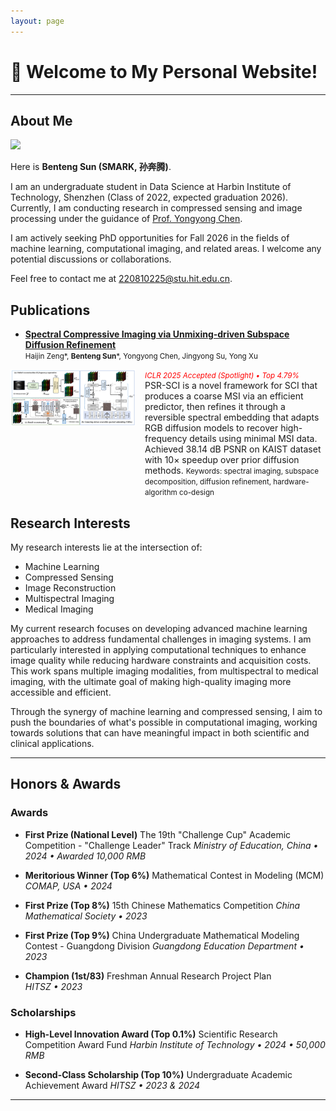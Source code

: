 ```yaml
---
layout: page
---
```


# 👋 Welcome to My Personal Website!
---

## About Me

<img src="assets\images\fav.jpg" class="floatpic">

Here is **Benteng Sun (SMARK, 孙奔腾)**.<br>

I am an undergraduate student in Data Science at Harbin Institute of Technology, Shenzhen (Class of 2022, expected graduation 2026). Currently, I am conducting research in compressed sensing and image processing under the guidance of [Prof. Yongyong Chen](https://scholar.google.com/citations?user=ny2mn-cAAAAJ). 

I am actively seeking PhD opportunities for Fall 2026 in the fields of machine learning, computational imaging, and related areas. I welcome any potential discussions or collaborations.

Feel free to contact me at 220810225@stu.hit.edu.cn.

## Publications

- **[Spectral Compressive Imaging via Unmixing-driven Subspace Diffusion Refinement](assets/doc/9358_Spectral_Compressive_Imag.pdf)**  
      <small>Haijin Zeng\*, **Benteng Sun**\*, Yongyong Chen, Jingyong Su, Yong Xu</small><br>
<div style="display: flex; align-items: flex-start;">
  <img src="assets\images\PSR-SCI_pipeline_1.jpg" alt="PSR-SCI Pipeline" style="width: 200px; margin-right: 15px;">
  <div>
      <small><em><span style="color:red">ICLR 2025 Accepted (Spotlight) •  Top 4.79%</span></em></small><br>
      PSR-SCI is a novel framework for SCI that produces a coarse MSI via an efficient predictor, then refines it through a reversible spectral embedding that adapts RGB diffusion models to recover high-frequency details using minimal MSI data. Achieved 38.14 dB PSNR on KAIST dataset with 10× speedup over prior diffusion methods.  
      <small>Keywords: spectral imaging, subspace decomposition, diffusion refinement, hardware-algorithm co-design</small>
  </div>
</div>



## Research Interests

My research interests lie at the intersection of:
- Machine Learning
- Compressed Sensing
- Image Reconstruction
- Multispectral Imaging
- Medical Imaging

My current research focuses on developing advanced machine learning approaches to address fundamental challenges in imaging systems. I am particularly interested in applying computational techniques to enhance image quality while reducing hardware constraints and acquisition costs. This work spans multiple imaging modalities, from multispectral to medical imaging, with the ultimate goal of making high-quality imaging more accessible and efficient.

Through the synergy of machine learning and compressed sensing, I aim to push the boundaries of what's possible in computational imaging, working towards solutions that can have meaningful impact in both scientific and clinical applications.


---



## Honors & Awards

### Awards

* **First Prize (National Level)** The 19th "Challenge Cup" Academic Competition - "Challenge Leader" Track *Ministry of Education, China • 2024 • Awarded 10,000 RMB*

* **Meritorious Winner (Top 6%)** Mathematical Contest in Modeling (MCM) *COMAP, USA • 2024*

* **First Prize (Top 8%)** 15th Chinese Mathematics Competition *China Mathematical Society • 2023*

* **First Prize (Top 9%)** China Undergraduate Mathematical Modeling Contest - Guangdong Division  *Guangdong Education Department • 2023*

* **Champion (1st/83)** Freshman Annual Research Project Plan  
  *HITSZ • 2023*

### Scholarships

* **High-Level Innovation Award (Top 0.1%)** Scientific Research Competition Award Fund *Harbin Institute of Technology • 2024 • 50,000 RMB*

* **Second-Class Scholarship (Top 10%)** Undergraduate Academic Achievement Award *HITSZ • 2023 & 2024*


---